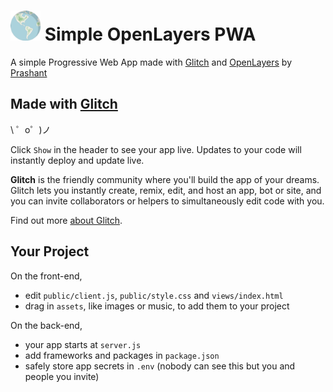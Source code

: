 
 # <img src="https://github.com/enigmatic7earth/openlayers-pwa/blob/master/public/images/icons/icon-128x128.png" width="48"> Simple OpenLayers PWA


A simple Progressive Web App made with [Glitch](https://glitch.com/) and [OpenLayers](https://openlayers.org/) by [Prashant](https://glitch.com/@enigmatic7earth)



Made with [Glitch](https://glitch.com/)
-------------------

\ ゜o゜)ノ

Click `Show` in the header to see your app live. Updates to your code will instantly deploy and update live.

**Glitch** is the friendly community where you'll build the app of your dreams. Glitch lets you instantly create, remix, edit, and host an app, bot or site, and you can invite collaborators or helpers to simultaneously edit code with you.

Find out more [about Glitch](https://glitch.com/about).


Your Project
------------

On the front-end,
- edit `public/client.js`, `public/style.css` and `views/index.html`
- drag in `assets`, like images or music, to add them to your project

On the back-end,
- your app starts at `server.js`
- add frameworks and packages in `package.json`
- safely store app secrets in `.env` (nobody can see this but you and people you invite)

